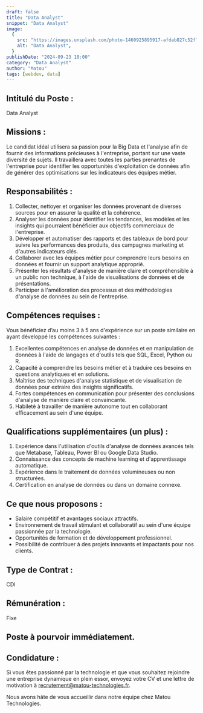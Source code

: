 ```yaml
---
draft: false
title: "Data Analyst"
snippet: "Data Analyst"
image:
  {
    src: "https://images.unsplash.com/photo-1460925895917-afdab827c52f?fit=crop&w=600&h=335",
    alt: "Data Analyst",
  }
publishDate: "2024-09-23 10:00"
category: "Data Analyst"
author: "Matou"
tags: [webdev, data]
---
```


## Intitulé du Poste :

Data Analyst

## Missions :

Le candidat idéal utilisera sa passion pour la Big Data et l'analyse afin de fournir des informations précieuses à l'entreprise, portant sur une vaste diversité de sujets. Il travaillera avec toutes les parties prenantes de l'entreprise pour identifier les opportunités d'exploitation de données afin de générer des optimisations sur les indicateurs des équipes métier.

## Responsabilités :

1. Collecter, nettoyer et organiser les données provenant
   de diverses sources pour en assurer la qualité et la
   cohérence.
2. Analyser les données pour identifier les tendances, les
   modèles et les insights qui pourraient bénéficier aux
   objectifs commerciaux de l'entreprise.
3. Développer et automatiser des rapports et des tableaux
   de bord pour suivre les performances des produits, des
   campagnes marketing et d'autres indicateurs clés.
4. Collaborer avec les équipes métier pour comprendre leurs
   besoins en données et fournir un support analytique
   approprié.
5. Présenter les résultats d'analyse de manière claire et
   compréhensible à un public non technique, à l'aide de
   visualisations de données et de présentations.
6. Participer à l'amélioration des processus et des
   méthodologies d'analyse de données au sein de
   l'entreprise.

## Compétences requises :

Vous bénéficiez d’au moins 3 à 5 ans d'expérience sur un poste similaire en ayant développé les compétences suivantes :

1. Excellentes compétences en analyse de données et en
   manipulation de données à l'aide de langages et d'outils
   tels que SQL, Excel, Python ou R.
2. Capacité à comprendre les besoins métier et à traduire
   ces besoins en questions analytiques et en solutions.
3. Maîtrise des techniques d'analyse statistique et de
   visualisation de données pour extraire des insights
   significatifs.
4. Fortes compétences en communication pour présenter des
   conclusions d'analyse de manière claire et convaincante.
5. Habileté à travailler de manière autonome tout en
   collaborant efficacement au sein d'une équipe.

## Qualifications supplémentaires (un plus) :

1. Expérience dans l'utilisation d'outils d'analyse de
   données avancés tels que Metabase, Tableau, Power BI ou
   Google Data Studio.
2. Connaissance des concepts de machine learning et
   d'apprentissage automatique.
3. Expérience dans le traitement de données volumineuses ou
   non structurées.
4. Certification en analyse de données ou dans un domaine
   connexe.

## Ce que nous proposons :

- Salaire compétitif et avantages sociaux attractifs.</li>
- Environnement de travail stimulant et collaboratif au
  sein d'une équipe passionnée par la technologie.
- Opportunités de formation et de développement
  professionnel.
- Possibilité de contribuer à des projets innovants et
  impactants pour nos clients.

## Type de Contrat :

CDI

## Rémunération :

Fixe

## Poste à pourvoir immédiatement.

## Condidature :

Si vous êtes passionné par la technologie et que vous
souhaitez rejoindre une entreprise dynamique en plein essor,
envoyez votre CV et une lettre de motivation à
<a href="mailto:recrutement@matou-technologies.fr">recrutement@matou-technologies.fr</a>.

Nous avons hâte de vous accueillir dans notre équipe chez
Matou Technologies.
